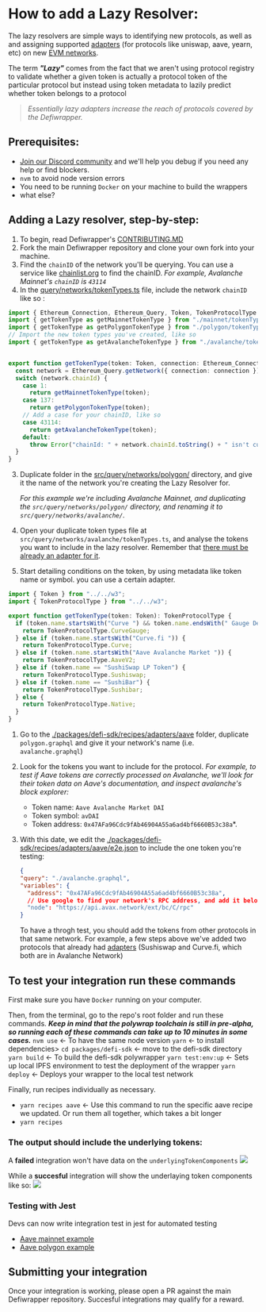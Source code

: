 # How to add a Lazy Resolver:

The lazy resolvers are simple ways to identifying new protocols, as well as and assigning supported [adapters]() (for protocols like uniswap, aave, yearn, etc) on new [EVM networks](). 

The term ***"Lazy"*** comes from the fact that we aren't using protocol registry to validate whether a given token is actually a protocol token of the particular protocol but instead using token metadata to lazily predict whether token belongs to a protocol

> *Essentially lazy adapters increase the reach of protocols covered by the Defiwrapper.*

## Prerequisites:
- [Join our Discord community](https://discord.gg/23BwdKf3Zr) and we'll help you debug if you need any help or find blockers.
- `nvm` to avoid node version errors
- You need to be running `Docker` on your machine to build the wrappers
- what else?

## Adding a Lazy resolver, step-by-step:
1. To begin, read Defiwrapper's [CONTRIBUTING.MD]()
2. Fork the main Defiwrapper repository and clone your own fork into your machine.
3. Find the `chainID` of the network you'll be querying. You can use a service like [chainlist.org](https://chainlist.org/) to find the chainID. *For example, Avalanche Mainnet's `chainID` is `43114`*
4. In the [query/networks/tokenTypes.ts](./packages/defi-sdk/query/networks/tokenTypes.ts) file, include the network `chainID` like so :
```ts
import { Ethereum_Connection, Ethereum_Query, Token, TokenProtocolType } from "../w3";
import { getTokenType as getMainnetTokenType } from "./mainnet/tokenTypes";
import { getTokenType as getPolygonTokenType } from "./polygon/tokenTypes";
// Import the new token types you've created, like so
import { getTokenType as getAvalancheTokenType } from "./avalanche/tokenTypes";


export function getTokenType(token: Token, connection: Ethereum_Connection): TokenProtocolType {
  const network = Ethereum_Query.getNetwork({ connection: connection });
  switch (network.chainId) {
    case 1:
      return getMainnetTokenType(token);
    case 137:
      return getPolygonTokenType(token);
    // Add a case for your chainID, like so
    case 43114:
      return getAvalancheTokenType(token);
    default:
      throw Error("chainId: " + network.chainId.toString() + " isn't currently supported!");
  }
}
```

3. Duplicate folder in the [src/query/networks/polygon/]() directory, and give it the name of the network you're creating the Lazy Resolver for. 

    *For this example we're including Avalanche Mainnet, and duplicating the `src/query/networks/polygon/` directory, and renaming it to `src/query/networks/avalanche/`.*
5. Open your duplicate token types file at `src/query/networks/avalanche/tokenTypes.ts`, and analyse the tokens you want to include in the lazy resolver. Remember that [there must be already an adapter for it](./packages/defi-sdk/src/query/adapters).
7. Start detailing conditions on the token, by using metadata like token name or symbol.  you can use a certain adapter.

```ts
import { Token } from "../../w3";
import { TokenProtocolType } from "../../w3";

export function getTokenType(token: Token): TokenProtocolType {
  if (token.name.startsWith("Curve ") && token.name.endsWith(" Gauge Deposit")) {
    return TokenProtocolType.CurveGauge;
  } else if (token.name.startsWith("Curve.fi ")) {
    return TokenProtocolType.Curve;
  } else if (token.name.startsWith("Aave Avalanche Market ")) {
    return TokenProtocolType.AaveV2;
  } else if (token.name == "SushiSwap LP Token") {
    return TokenProtocolType.Sushiswap;
  } else if (token.name == "SushiBar") {
    return TokenProtocolType.Sushibar;
  } else {
    return TokenProtocolType.Native;
  }
}

```
1. Go to the [./packages/defi-sdk/recipes/adapters/aave](./packages/defi-sdk/recipes/adapters/aave) folder, duplicate `polygon.graphql` and give it your network's name (i.e. `avalanche.graphql`)

2. Look for the tokens you want to include for the protocol. *For example, to test if Aave tokens are correctly processed on Avalanche, we'll look for their token data on Aave's documentation, and inspect avalanche's block explorer:*
   - Token name: `Aave Avalanche Market DAI`
   - Token symbol: `avDAI`
   - Token address: `0x47AFa96Cdc9fAb46904A55a6ad4bf6660B53c38a`*.

3. With this date, we edit the [./packages/defi-sdk/recipes/adapters/aave/e2e.json](./packages/defi-sdk/recipes/adapters/aave/e2e.json) to include the one token you're testing:
    
    ```json
    {
    "query": "./avalanche.graphql",
    "variables": {
      "address": "0x47AFa96Cdc9fAb46904A55a6ad4bf6660B53c38a",
      // Use google to find your network's RPC address, and add it below:
      "node": "https://api.avax.network/ext/bc/C/rpc"
    }
    ``` 
    
    To have a throgh test, you should add the tokens from other protocols in that same network. For example, a few steps above we've added two protocols that already had [adapters](./packages/defi-sdk/recipes/adapters/) (Sushiswap and Curve.fi, which both are in Avalanche Network)


## To test your integration run these commands
First make sure you have `Docker` running on your computer.

Then, from the terminal, go to the repo's root folder and run these commands. 
***Keep in mind that the polywrap toolchain is still in pre-alpha, so running each of these commands can take up to 10 minutes in some cases.***
`nvm use` <- To have the same node version
`yarn` <- to install dependencies>
`cd packages/defi-sdk` <- move to the defi-sdk directory
`yarn build` <- To build the defi-sdk polywrapper 
`yarn test:env:up` <- Sets up local IPFS environment to test the deployment of the wrapper
`yarn deploy` <- Deploys your wrapper to the local test network

Finally, run recipes individually as necessary.
 - `yarn recipes aave` <- Use this command to run the specific aave recipe we updated.
Or run them all together, which takes a bit longer
 - `yarn recipes`

### **The output should include the underlying tokens:**
A **failed** integration won't have data on the `underlyingTokenComponents`
![](https://i.imgur.com/anxtAdm.png)

While a **succesful** integration will show the underlaying token components like so:
![](https://i.imgur.com/rPO2rFT.png)

### Testing with Jest
Devs can now write integration test in jest for automated testing 
- [Aave mainnet example](https://github.com/Niraj-Kamdar/defiwrapper/blob/main/packages/defi-sdk/src/__tests__/e2e/mainnet.spec.ts#L51)
- [Aave polygon example](https://github.com/Niraj-Kamdar/defiwrapper/blob/main/packages/defi-sdk/src/__tests__/e2e/polygon.spec.ts#L51)


## Submitting your integration

Once your integration is working, please open a PR against the main Defiwrapper repository. Succesful integrations may qualify for a reward. 